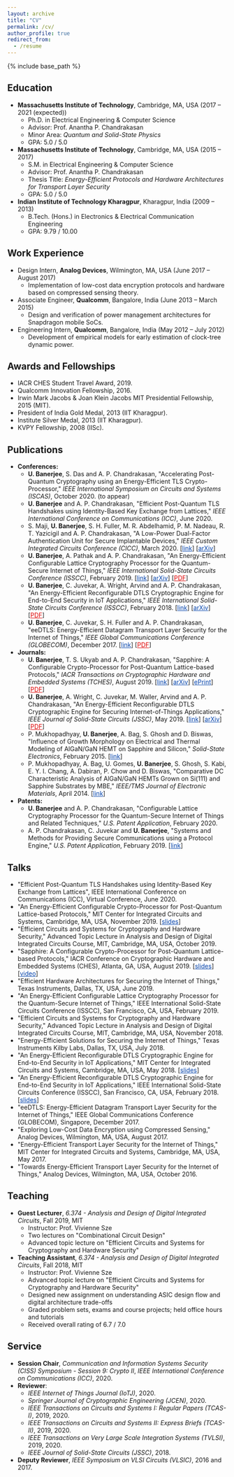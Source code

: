 ```yaml
---
layout: archive
title: "CV"
permalink: /cv/
author_profile: true
redirect_from:
  - /resume
---
```


{% include base_path %}

Education
---------------
* <b>Massachusetts Institute of Technology</b>, Cambridge, MA, USA (2017 – 2021 (expected))
  * Ph.D. in Electrical Engineering & Computer Science
  * Advisor: Prof. Anantha P. Chandrakasan
  * Minor Area: <i>Quantum and Solid-State Physics</i>
  * GPA: 5.0 / 5.0
* <b>Massachusetts Institute of Technology</b>, Cambridge, MA, USA (2015 – 2017)
  * S.M. in Electrical Engineering & Computer Science
  * Advisor: Prof. Anantha P. Chandrakasan
  * Thesis Title: <i>Energy-Efficient Protocols and Hardware Architectures for Transport Layer Security</i>
  * GPA: 5.0 / 5.0
* <b>Indian Institute of Technology Kharagpur</b>, Kharagpur, India (2009 – 2013)
  * B.Tech. (Hons.) in Electronics & Electrical Communication Engineering
  * GPA: 9.79 / 10.00

Work Experience
---------------
* Design Intern, <b>Analog Devices</b>, Wilmington, MA, USA (June 2017 – August 2017)
  * Implementation of low-cost data encryption protocols and hardware based on compressed sensing theory.
* Associate Engineer, <b>Qualcomm</b>, Bangalore, India (June 2013 – March 2015)
  * Design and verification of power management architectures for Snapdragon mobile SoCs.
* Engineering Intern, <b>Qualcomm</b>, Bangalore, India (May 2012 – July 2012)
  * Development of empirical models for early estimation of clock-tree dynamic power.

Awards and Fellowships
---------------
* IACR CHES Student Travel Award, 2019.
* Qualcomm Innovation Fellowship, 2016.
* Irwin Mark Jacobs & Joan Klein Jacobs MIT Presidential Fellowship, 2015 (MIT).
* President of India Gold Medal, 2013 (IIT Kharagpur).
* Institute Silver Medal, 2013 (IIT Kharagpur).
* KVPY Fellowship, 2008 (IISc).

Publications
---------------
* <b>Conferences:</b>
  * <b>U. Banerjee</b>, S. Das and A. P. Chandrakasan, "Accelerating Post-Quantum Cryptography using an Energy-Efficient TLS Crypto-Processor," <i>IEEE International Symposium on Circuits and Systems (ISCAS)</i>, October 2020. (to appear)
  * <b>U. Banerjee</b> and A. P. Chandrakasan, "Efficient Post-Quantum TLS Handshakes using Identity-Based Key Exchange from Lattices," <i>IEEE International Conference on Communications (ICC)</i>, June 2020.
  * S. Maji, <b>U. Banerjee</b>, S. H. Fuller, M. R. Abdelhamid, P. M. Nadeau, R. T. Yazicigil and A. P. Chandrakasan, "A Low-Power Dual-Factor Authentication Unit for Secure Implantable Devices," <i>IEEE Custom Integrated Circuits Conference (CICC)</i>, March 2020. [<a href="https://ieeexplore.ieee.org/document/9075945/" style="color:#0645AD;">link</a>] [<a href="https://arxiv.org/abs/2004.13709" style="color:#0645AD;">arXiv</a>]
  * <b>U. Banerjee</b>, A. Pathak and A. P. Chandrakasan, "An Energy-Efficient Configurable Lattice Cryptography Processor for the Quantum-Secure Internet of Things," <i>IEEE International Solid-State Circuits Conference (ISSCC)</i>, February 2019. [<a href="https://ieeexplore.ieee.org/document/8662528/" style="color:#0645AD;">link</a>] [<a href="https://arxiv.org/abs/1903.04570" style="color:#0645AD;">arXiv</a>] [<a href="https://banerjeeutsav.github.io/files/2019-02-01-2019-isscc.pdf" style="color:#DF0000;">PDF</a>]
  * <b>U. Banerjee</b>, C. Juvekar, A. Wright, Arvind and A. P. Chandrakasan, "An Energy-Efficient Reconfigurable DTLS Cryptographic Engine for End-to-End Security in IoT Applications," <i>IEEE International Solid-State Circuits Conference (ISSCC)</i>, February 2018. [<a href="https://ieeexplore.ieee.org/document/8310174/" style="color:#0645AD;">link</a>] [<a href="https://arxiv.org/abs/1903.04387" style="color:#0645AD;">arXiv</a>] [<a href="https://banerjeeutsav.github.io/files/2018-02-01-2018-isscc.pdf" style="color:#DF0000;">PDF</a>]
  * <b>U. Banerjee</b>, C. Juvekar, S. H. Fuller and A. P. Chandrakasan, "eeDTLS: Energy-Efficient Datagram Transport Layer Security for the Internet of Things," <i>IEEE Global Communications Conference (GLOBECOM)</i>, December 2017. [<a href="https://ieeexplore.ieee.org/document/8255053/" style="color:#0645AD;">link</a>] [<a href="https://banerjeeutsav.github.io/files/2017-12-01-2017-globecom.pdf" style="color:#DF0000;">PDF</a>]
* <b>Journals:</b>
  * <b>U. Banerjee</b>, T. S. Ukyab and A. P. Chandrakasan, "Sapphire: A Configurable Crypto-Processor for Post-Quantum Lattice-based Protocols," <i>IACR Transactions on Cryptographic Hardware and Embedded Systems (TCHES)</i>, August 2019. [<a href="https://tches.iacr.org/index.php/TCHES/article/view/8344/" style="color:#0645AD;">link</a>] [<a href="https://arxiv.org/abs/1910.07557" style="color:#0645AD;">arXiv</a>] [<a href="https://eprint.iacr.org/2019/1140" style="color:#0645AD;">ePrint</a>] [<a href="https://banerjeeutsav.github.io/files/2019-08-01-2019-tches.pdf" style="color:#DF0000;">PDF</a>]
  * <b>U. Banerjee</b>, A. Wright, C. Juvekar, M. Waller, Arvind and A. P. Chandrakasan, "An Energy-Efficient Reconfigurable DTLS Cryptographic Engine for Securing Internet-of-Things Applications," <i>IEEE Journal of Solid-State Circuits (JSSC)</i>, May 2019. [<a href="https://ieeexplore.ieee.org/document/8721457/" style="color:#0645AD;">link</a>] [<a href="https://arxiv.org/abs/1907.04455" style="color:#0645AD;">arXiv</a>] [<a href="https://banerjeeutsav.github.io/files/2019-05-01-2019-jssc.pdf" style="color:#DF0000;">PDF</a>]
  * P. Mukhopadhyay, <b>U. Banerjee</b>, A. Bag, S. Ghosh and D. Biswas, "Influence of Growth Morphology on Electrical and Thermal Modeling of AlGaN/GaN HEMT on Sapphire and Silicon," <i>Solid-State Electronics</i>, February 2015. [<a href="https://doi.org/10.1016/j.sse.2014.11.017" style="color:#0645AD;">link</a>]
  * P. Mukhopadhyay, A. Bag, U. Gomes, <b>U. Banerjee</b>, S. Ghosh, S. Kabi, E. Y. I. Chang, A. Dabiran, P. Chow and D. Biswas, "Comparative DC Characteristic Analysis of AlGaN/GaN HEMTs Grown on Si(111) and Sapphire Substrates by MBE," <i>IEEE/TMS Journal of Electronic Materials</i>, April 2014. [<a href="https://doi.org/10.1007/s11664-014-3050-4" style="color:#0645AD;">link</a>]
* <b>Patents:</b>
  * <b>U. Banerjee</b> and A. P. Chandrakasan, "Configurable Lattice Cryptography Processor for the Quantum-Secure Internet of Things and Related Techniques," <i>U.S. Patent Application</i>, February 2020.
  * A. P. Chandrakasan, C. Juvekar and <b>U. Banerjee</b>, "Systems and Methods for Providing Secure Communications using a Protocol Engine," <i>U.S. Patent Application</i>, February 2019. [<a href="https://patents.google.com/patent/US20190253396A1/en" style="color:#0645AD;">link</a>]
  
Talks
---------------
* "Efficient Post-Quantum TLS Handshakes using Identity-Based Key Exchange from Lattices", IEEE International Conference on Communications (ICC), Virtual Conference, June 2020.
* "An Energy-Efficient Configurable Crypto-Processor for Post-Quantum Lattice-based Protocols," MIT Center for Integrated Circuits and Systems, Cambridge, MA, USA, November 2019. [<a href="https://cics.mit.edu/wp-content/uploads/2019/11/Utsav-Banerjee-An-Energy-Efficient-Configurable-Crypto-Processor-for-Post-Quantum-Lattice-based-Protocols.pdf" style="color:#0645AD;">slides</a>]
* "Efficient Circuits and Systems for Cryptography and Hardware Security," Advanced Topic Lecture in Analysis and Design of Digital Integrated Circuits Course, MIT, Cambridge, MA, USA, October 2019.
* "Sapphire: A Configurable Crypto-Processor for Post-Quantum Lattice-based Protocols," IACR Conference on Cryptographic Hardware and Embedded Systems (CHES), Atlanta, GA, USA, August 2019. [<a href="https://ches.iacr.org/2019/src/slides/Day1/Session1_Lattice_onlypdfs/Paper3_PPT_CHES_2019_UtsavBanerjee.pdf" style="color:#0645AD;">slides</a>] [<a href="https://www.youtube.com/watch?v=KLmIsDpoPCU" style="color:#0645AD;">video</a>]
* "Efficient Hardware Architectures for Securing the Internet of Things," Texas Instruments, Dallas, TX, USA, June 2019.
* "An Energy-Efficient Configurable Lattice Cryptography Processor for the Quantum-Secure Internet of Things," IEEE International Solid-State Circuits Conference (ISSCC), San Francisco, CA, USA, February 2019.
* "Efficient Circuits and Systems for Cryptography and Hardware Security," Advanced Topic Lecture in Analysis and Design of Digital Integrated Circuits Course, MIT, Cambridge, MA, USA, November 2018.
* "Energy-Efficient Solutions for Securing the Internet of Things," Texas Instruments Kilby Labs, Dallas, TX, USA, July 2018.
* "An Energy-Efficient Reconfigurable DTLS Cryptographic Engine for End-to-End Security in IoT Applications," MIT Center for Integrated Circuits and Systems, Cambridge, MA, USA, May 2018. [<a href="https://cics.mit.edu/wp-content/uploads/2018/05/Utsav-Banerjee-An-Energy-Efficient-Reconfigurable-DTLS-Cryptographic-Engine-for-End-to-End.pdf" style="color:#0645AD;">slides</a>]
* "An Energy-Efficient Reconfigurable DTLS Cryptographic Engine for End-to-End Security in IoT Applications," IEEE International Solid-State Circuits Conference (ISSCC), San Francisco, CA, USA, February 2018. [<a href="https://pdfs.semanticscholar.org/6b3f/8ca05dfd2f9e2ad9de5093f972c9b759592f.pdf" style="color:#0645AD;">slides</a>]
* "eeDTLS: Energy-Efficient Datagram Transport Layer Security for the Internet of Things," IEEE Global Communications Conference (GLOBECOM), Singapore, December 2017.
* "Exploring Low-Cost Data Encryption using Compressed Sensing," Analog Devices, Wilmington, MA, USA, August 2017.
* "Energy-Efficient Transport Layer Security for the Internet of Things," MIT Center for Integrated Circuits and Systems, Cambridge, MA, USA, May 2017.
* "Towards Energy-Efficient Transport Layer Security for the Internet of Things," Analog Devices, Wilmington, MA, USA, October 2016.

Teaching
---------------
* <b>Guest Lecturer</b>, <i>6.374 - Analysis and Design of Digital Integrated Circuits</i>, Fall 2019, MIT
  * Instructor: Prof. Vivienne Sze
  * Two lectures on "Combinational Circuit Design"
  * Advanced topic lecture on "Efficient Circuits and Systems for Cryptography and Hardware Security"
* <b>Teaching Assistant</b>, <i>6.374 - Analysis and Design of Digital Integrated Circuits</i>, Fall 2018, MIT
  * Instructor: Prof. Vivienne Sze
  * Advanced topic lecture on "Efficient Circuits and Systems for Cryptography and Hardware Security"
  * Designed new assignment on understanding ASIC design flow and digital architecture trade-offs
  * Graded problem sets, exams and course projects; held office hours and tutorials
  * Received overall rating of 6.7 / 7.0

Service
---------------
* <b>Session Chair</b>, <i>Communication and Information Systems Security (CISS) Symposium - Session 9: Crypto II</i>, <i>IEEE International Conference on Communications (ICC)</i>, 2020.
* <b>Reviewer</b>:
  * <i>IEEE Internet of Things Journal (IoTJ)</i>, 2020.
  * <i>Springer Journal of Cryptographic Engineering (JCEN)</i>, 2020.
  * <i>IEEE Transactions on Circuits and Systems I: Regular Papers (TCAS-I)</i>, 2019, 2020.
  * <i>IEEE Transactions on Circuits and Systems II: Express Briefs (TCAS-II)</i>, 2019, 2020.
  * <i>IEEE Transactions on Very Large Scale Integration Systems (TVLSI)</i>, 2019, 2020.
  * <i>IEEE Journal of Solid-State Circuits (JSSC)</i>, 2018.
* <b>Deputy Reviewer</b>, <i>IEEE Symposium on VLSI Circuits (VLSIC)</i>, 2016 and 2017.

<!--
* Student Member, <i>Institute of Electrical and Electronics Engineers (IEEE)</i>, 2015 - present.
* Student Member, <i>International Association for Cryptologic Research (IACR)</i>, 2016 - present.
* Member, <i>IEEE Solid-State Circuits Society (SSCS)</i>, 2016 - present.
* Member, <i>IEEE Computer Society Technical Committee on Security and Privacy</i>, 2019 - present.
-->

<!-- 
Skills
---------------
* <b>Programming:</b> C, Tcl, Perl, MATLAB, SPICE, Python, Sage
* <b>Hardware Design:</b> Verilog HDL, BlueSpec System Verilog, Xilinx Vivado (ISE)
* <b>EDA / CAD:</b>
  * <b>Cadence:</b> Virtuoso, Incisive, Genus (RTL Compiler), Innovus (Encounter)
  * <b>Synopsys:</b> Design Compiler, IC Compiler, PrimeTime
  * <b>Others:</b> Calibre, Eagle
-->
